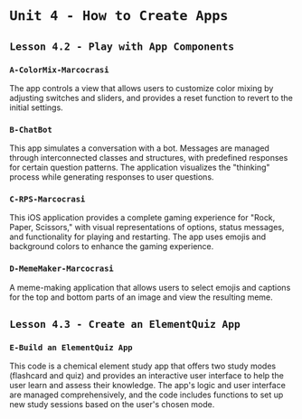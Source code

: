 # `Unit 4 - How to Create Apps`

## `Lesson 4.2 - Play with App Components`

### `A-ColorMix-Marcocrasi`

The app controls a view that allows users to customize color mixing by adjusting switches and sliders, and provides a reset function to revert to the initial settings.

### `B-ChatBot`

This app simulates a conversation with a bot. Messages are managed through interconnected classes and structures, with predefined responses for certain question patterns. The application visualizes the "thinking" process while generating responses to user questions.

### `C-RPS-Marcocrasi`

This iOS application provides a complete gaming experience for "Rock, Paper, Scissors," with visual representations of options, status messages, and functionality for playing and restarting. The app uses emojis and background colors to enhance the gaming experience.

### `D-MemeMaker-Marcocrasi`

A meme-making application that allows users to select emojis and captions for the top and bottom parts of an image and view the resulting meme.

## `Lesson 4.3 - Create an ElementQuiz App`

### `E-Build an ElementQuiz App`

This code is a chemical element study app that offers two study modes (flashcard and quiz) and provides an interactive user interface to help the user learn and assess their knowledge. The app's logic and user interface are managed comprehensively, and the code includes functions to set up new study sessions based on the user's chosen mode.
